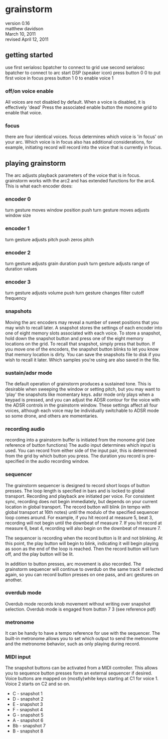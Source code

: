 # grainstorm

version 0.16  
matthew davidson  
March 10, 2011  
revised April 12, 2011  

## getting started

use first serialosc bpatcher to connect to grid
use second serialosc bpatcher to connect to arc
start DSP (speaker icon)
press button 0 0 to put first voice in focus
press button 1 0 to enable voice 1

### off/on voice enable

All voices are not disabled by default. When a voice is disabled, it is effectively 'dead' Press the associated enable button the monome grid to enable that voice. 

### focus

there are four identical voices. focus determines which voice is 'in focus' on your arc. Which voice is in focus also has additional considerations, for example, initiating record will record into the voice that is currently in focus.

## playing grainstorm

The arc adjusts playback parameters of the voice that is in focus. grainstorm works with the arc2 and has extended functions for the arc4. This is what each encoder does:

### encoder 0

turn gesture moves window position
push turn gesture moves adjusts window size

### encoder 1

turn gesture adjusts pitch
push zeros pitch

### encoder 2

turn gesture adjusts grain duration
push turn gesture adjusts range of duration values

### encoder 3

turn gesture adjusts volume
push turn gesture changes filter cutoff frequency

### snapshots

Moving the arc encoders may reveal a number of sweet positions that you may wish to recall later. A snapshot stores the settings of each encoder into one of eight memory slots associated with each voice. To store a snapshot, hold down the snapshot button and press one of the eight memory locations on the grid. To recall that snapshot, simply press that button. If you move one of the encoders, the snapshot button blinks to let you know that memory location is dirty. You can save the snapshots file to disk if you wish to recall it later. Which samples you're using are also saved in the file. 

### sustain/adsr mode

The default operation of grainstorm produces a sustained tone. This is desirable when sweeping the window or setting pitch, but you may want to 'play' the snapshots like momentary keys. adsr mode only plays when a keypad is pressed, and you can adjust the ADSR contour for the voice with the ADSR controls in the grainstorm window. These settings affect all four voices, although each voice may be individually switchable to ADSR mode so some drone, and others are momentaries. 

### recording audio

recording into a grainstorm buffer is initiated from the monome grid (see reference of button functions) The audio input determines which input is used. You can record from either side of the input pair, this is determined from the grid by which button you press. The duration you record is pre-specified in the audio recording window.

### sequencer

The grainstorm sequencer is designed to record short loops of button presses. The loop length is specified in bars and is locked to global transport. Recording and playback are initiated per voice. For consistent sync, recording does not begin immediately, but depends on your current location in global transport. The record button will blink (in tempo with global transport at 16th notes) until the modulo of the specified sequencer loop comes around. For example, if you hit record at measure 5, beat 3, recording will not begin until the downbeat of measure 7. If you hit record at measure 6, beat 4, recording will also begin on the downbeat of measure 7. 

The sequencer is recording when the record button is lit and not blinking. At this point, the play button will begin to blink, indicating it will begin playing as soon as the end of the loop is reached. Then the record button will turn off, and the play button will be lit. 

In addition to button presses, arc movement is also recorded. The grainstorm sequencer will continue to overdub on the same track if selected again, so you can record button presses on one pass, and arc gestures on another.

### overdub mode

Overdub mode records knob movement without writing over snapshot selection. Overdub mode is engaged from button 7 3 (see reference pdf)

### metronome

It can be handy to have a tempo reference for use with the sequencer. The built-in metronome allows you to set which output to send the metronome and the metronome behavior, such as only playing during record. 

### MIDI input

The snapshot buttons can be activated from a MIDI controller. This allows you to sequence button presses form an external sequencer if desired. Voice buttons are mapped on (mostly)white keys starting at C1 for voice 1. Voice 2 starts on C2 and so on. 

* C - snapshot 1
* D - snapshot 2
* E - snapshot 3
* F - snapshot 4
* G - snapshot 5
* A - snapshot 6
* Bb - snapshot 7
* B - snapshot 8
